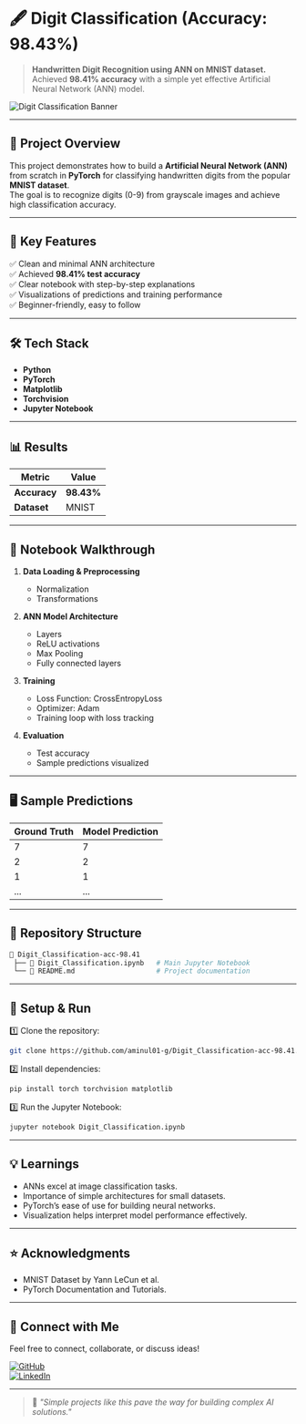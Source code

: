 
# 🖋️ Digit Classification (Accuracy: 98.43%)

> **Handwritten Digit Recognition using ANN on MNIST dataset.**  
> Achieved **98.41% accuracy** with a simple yet effective Artificial Neural Network (ANN) model.

![Digit Classification Banner](https://upload.wikimedia.org/wikipedia/commons/2/27/MnistExamples.png)

---

## 📌 Project Overview

This project demonstrates how to build a **Artificial Neural Network (ANN)** from scratch in **PyTorch** for classifying handwritten digits from the popular **MNIST dataset**.  
The goal is to recognize digits (0-9) from grayscale images and achieve high classification accuracy.

---

## 🚀 Key Features

✅ Clean and minimal ANN architecture  
✅ Achieved **98.41% test accuracy**  
✅ Clear notebook with step-by-step explanations  
✅ Visualizations of predictions and training performance  
✅ Beginner-friendly, easy to follow  

---

## 🛠️ Tech Stack

- **Python**
- **PyTorch**
- **Matplotlib**
- **Torchvision**
- **Jupyter Notebook**

---

## 📊 Results

| Metric        | Value     |
|---------------|-----------|
| **Accuracy**  | **98.43%** |
| **Dataset**   | MNIST      |

---

## 📝 Notebook Walkthrough

1. **Data Loading & Preprocessing**  
   - Normalization  
   - Transformations  

2. **ANN Model Architecture**  
   - Layers  
   - ReLU activations  
   - Max Pooling  
   - Fully connected layers  

3. **Training**  
   - Loss Function: CrossEntropyLoss  
   - Optimizer: Adam  
   - Training loop with loss tracking  

4. **Evaluation**  
   - Test accuracy  
   - Sample predictions visualized  

---

## 🖥️ Sample Predictions

| Ground Truth | Model Prediction |
|--------------|------------------|
| 7            | 7                |
| 2            | 2                |
| 1            | 1                |
| ...          | ...              |

---

## 📂 Repository Structure

```bash
📁 Digit_Classification-acc-98.41
 ├── 📄 Digit_Classification.ipynb   # Main Jupyter Notebook
 └── 📄 README.md                    # Project documentation
```

---

## 🔧 Setup & Run

1️⃣ Clone the repository:

```bash
git clone https://github.com/aminul01-g/Digit_Classification-acc-98.41.git
```

2️⃣ Install dependencies:

```bash
pip install torch torchvision matplotlib
```

3️⃣ Run the Jupyter Notebook:

```bash
jupyter notebook Digit_Classification.ipynb
```

---

## 💡 Learnings

- ANNs excel at image classification tasks.
- Importance of simple architectures for small datasets.
- PyTorch’s ease of use for building neural networks.
- Visualization helps interpret model performance effectively.

---

## ⭐ Acknowledgments

- MNIST Dataset by Yann LeCun et al.
- PyTorch Documentation and Tutorials.

---

## 📣 Connect with Me

Feel free to connect, collaborate, or discuss ideas!  

[![GitHub](https://img.shields.io/badge/GitHub-aminul01--g-181717?style=for-the-badge&logo=github)](https://github.com/aminul01-g)  
[![LinkedIn](https://img.shields.io/badge/LinkedIn-Aminul%20Islam%20Bhuiyan-0077B5?style=for-the-badge&logo=linkedin)](https://www.linkedin.com/in/aminul01-g/)  

---

> 🚀 *"Simple projects like this pave the way for building complex AI solutions."*
